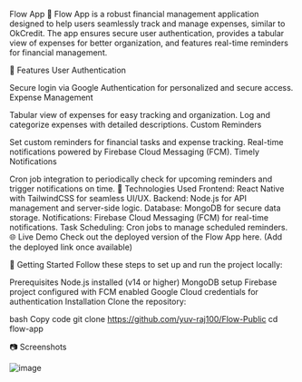 Flow App 📱
Flow App is a robust financial management application designed to help users seamlessly track and manage expenses, similar to OkCredit. The app ensures secure user authentication, provides a tabular view of expenses for better organization, and features real-time reminders for financial management.

🌟 Features
User Authentication

Secure login via Google Authentication for personalized and secure access.
Expense Management

Tabular view of expenses for easy tracking and organization.
Log and categorize expenses with detailed descriptions.
Custom Reminders

Set custom reminders for financial tasks and expense tracking.
Real-time notifications powered by Firebase Cloud Messaging (FCM).
Timely Notifications

Cron job integration to periodically check for upcoming reminders and trigger notifications on time.
🚀 Technologies Used
Frontend: React Native with TailwindCSS for seamless UI/UX.
Backend: Node.js for API management and server-side logic.
Database: MongoDB for secure data storage.
Notifications: Firebase Cloud Messaging (FCM) for real-time notifications.
Task Scheduling: Cron jobs to manage scheduled reminders.
🌐 Live Demo
Check out the deployed version of the Flow App here. (Add the deployed link once available)

📖 Getting Started
Follow these steps to set up and run the project locally:

Prerequisites
Node.js installed (v14 or higher)
MongoDB setup
Firebase project configured with FCM enabled
Google Cloud credentials for authentication
Installation
Clone the repository:

bash
Copy code
git clone https://github.com/yuv-raj100/Flow-Public
cd flow-app

📷 Screenshots

![image](https://github.com/user-attachments/assets/8b2e95d6-9eb1-4132-8207-d9dd224f29c1)





